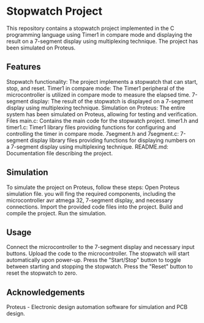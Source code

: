 # Stopwatch Project
This repository contains a stopwatch project implemented in the C programming language using Timer1 in compare mode and displaying the result on a 7-segment display using multiplexing technique. The project has been simulated on Proteus.

## Features
Stopwatch functionality: The project implements a stopwatch that can start, stop, and reset.
Timer1 in compare mode: The Timer1 peripheral of the microcontroller is utilized in compare mode to measure the elapsed time.
7-segment display: The result of the stopwatch is displayed on a 7-segment display using multiplexing technique.
Simulation on Proteus: The entire system has been simulated on Proteus, allowing for testing and verification.
Files
main.c: Contains the main code for the stopwatch project.
timer1.h and timer1.c: Timer1 library files providing functions for configuring and controlling the timer in compare mode.
7segment.h and 7segment.c: 7-segment display library files providing functions for displaying numbers on a 7-segment display using multiplexing technique.
README.md: Documentation file describing the project.
## Simulation
To simulate the project on Proteus, follow these steps:
Open Proteus simulation file.
you will fing the required components, including the microcontroller avr atmega 32, 7-segment display, and necessary connections.
Import the provided code files into the project.
Build and compile the project.
Run the simulation.
## Usage
Connect the microcontroller to the 7-segment display and necessary input buttons.
Upload the code to the microcontroller.
The stopwatch will start automatically upon power-up.
Press the "Start/Stop" button to toggle between starting and stopping the stopwatch.
Press the "Reset" button to reset the stopwatch to zero.

## Acknowledgements
Proteus - Electronic design automation software for simulation and PCB design.
